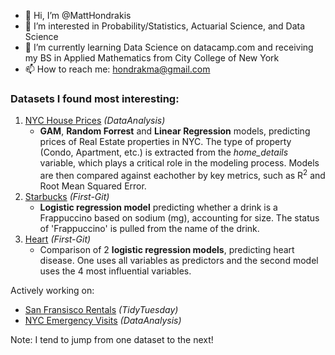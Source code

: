 - 👋 Hi, I’m @MattHondrakis
- 🧠 I’m interested in Probability/Statistics, Actuarial Science, and Data Science
- 🌱 I’m currently learning Data Science on datacamp.com and receiving my BS in Applied Mathematics from City College of New York
- 📫 How to reach me: hondrakma@gmail.com
   

### Datasets I found most interesting:   
  1. [NYC House Prices](https://github.com/MattHondrakis/DataAnalysis/blob/main/NYC%20House%20Prices/NYCHousePrices.md) *(DataAnalysis)*
      * **GAM**, **Random Forrest** and **Linear Regression** models, predicting prices of Real Estate properties in NYC. The type of property (Condo, Apartment, etc.)           is extracted from the *home_details* variable, which plays a critical role in the modeling process. Models are then compared against eachother by key metrics,           such as R<sup>2</sup> and Root Mean Squared Error.
  2. [Starbucks](https://github.com/MattHondrakis/First-Git/blob/main/12-21-21/Starbucks.md) *(First-Git)*
      * **Logistic regression model** predicting whether a drink is a Frappuccino based on sodium (mg), accounting for size. The status of 'Frappuccino' is pulled 
        from the name of the drink.
  3. [Heart](https://github.com/MattHondrakis/First-Git/blob/main/01-06-22/heart.md)  *(First-Git)*
      * Comparison of 2 **logistic regression models**, predicting heart disease. One uses all variables as predictors and the second model 
        uses the 4 most influential variables. 


Actively working on: 
   * [San Fransisco Rentals](https://github.com/MattHondrakis/TidyTuesday/blob/main/07-05-22/San-Fransisco-Rentals.md) *(TidyTuesday)*
   * [NYC Emergency Visits](https://github.com/MattHondrakis/DataAnalysis/blob/main/NYC%20Emergency%20Visits/NYC-Emergency-Visits.md) *(DataAnalysis)*


Note: I tend to jump from one dataset to the next!

